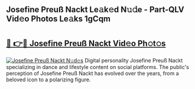 ## Josefine Preuß Nackt Le𝚊k𝚎d N𝚞𝚍e - Part-QLV Vid𝚎o Photos Le𝚊ks 1gCqm

# <h2><a href="http://fb3dhou.evod.top/?m=Josefine+Preu%c3%9f+Nackt">🔗 👉🔴 Josefine Preuß Nackt Vid𝚎o Ph𝚘t𝚘s</a></h2>

[![Josefine Preuß Nackt N𝚞d𝚎s](https://i.imgur.com/8V9OHl7.gif)](http://fb3dhou.evod.top/?m=Josefine+Preu%c3%9f+Nackt)
Digital personality Josefine Preuß Nackt specializing in dance and lifestyle content on social platforms. The public's perception of Josefine Preuß Nackt has evolved over the years, from a beloved icon to a polarizing figure. 
